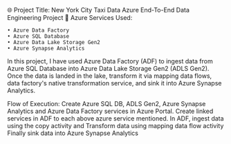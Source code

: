 🌐 Project Title: New York City Taxi Data Azure End-To-End Data Engineering Project
🔧 Azure Services Used:

	• Azure Data Factory
	• Azure SQL Database
	• Azure Data Lake Storage Gen2
	• Azure Synapse Analytics
 
In this project, I have used Azure Data Factory (ADF) to ingest data from Azure SQL Database into Azure Data Lake Storage Gen2 (ADLS Gen2). Once the data is landed in the lake, transform it via mapping data flows, data factory's native transformation service, and sink it into Azure Synapse Analytics.

Flow of Execution:
Create Azure SQL DB, ADLS Gen2, Azure Synapse Analytics and Azure Data Factory services in Azure Portal.
Create linked services in ADF to each above azure service mentioned.
In ADF, ingest data using the copy activity and 
Transform data using mapping data flow activity
Finally sink data into Azure Synapse Analytics
